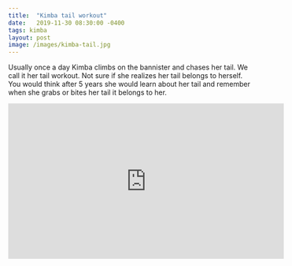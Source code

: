 ```yaml
---
title:  "Kimba tail workout"
date:   2019-11-30 08:30:00 -0400
tags: kimba
layout: post
image: /images/kimba-tail.jpg
---
```

Usually once a day Kimba climbs on the bannister and chases her tail.  We call it her tail workout.  Not sure if she realizes her tail belongs
to herself.  You would think after 5 years she would learn about her tail and remember when she grabs or bites her tail it belongs to her.

<iframe width="560" height="315" src="https://www.youtube.com/embed/6qw3zAYSFhk" title="YouTube video player" frameborder="0" allow="accelerometer; autoplay; clipboard-write; encrypted-media; gyroscope; picture-in-picture; web-share" allowfullscreen></iframe>
